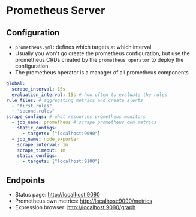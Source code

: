 # Prometheus Server

## Configuration

- `prometheus.yml`: defines which targets at which interval
- Usually you won't go create the prometheus configuration, but use the prometheus CRDs created by the `prometheus operator` to deploy the configuration
- The prometheus operator is a manager of all prometheus components

```yaml
global:
  scrape_interval: 15s
  evaluation_interval: 15s # how often to evaluate the rules
rule_files: # aggregating metrics and create alerts
  - "first.rules"
  - "second.rules"
scrape_configs: # what resources prometheus monitors
  - job_name: prometheus # scrape prometheus own metrics
    static_configs:
      - targets: ["localhost:9090"]
  - job_name: node_exporter
    scrape_interval: 1m
    scrape_timeout: 1m
    static_configs:
      - targets: ["localhost:9100"]
```

## Endpoints

- Status page: <http://localhost:9090>
- Prometheus own metrics: <http://localhost:9090/metrics>
- Expression browser: <http://localhost:9090/graph>
